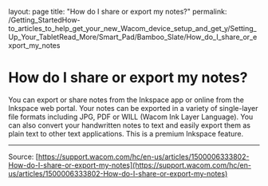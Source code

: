 layout: page
title: "How do I share or export my notes?"
permalink: /Getting_StartedHow-to_articles_to_help_get_your_new_Wacom_device_setup_and_get_y/Setting_Up_Your_TabletRead_More/Smart_Pad/Bamboo_Slate/How_do_I_share_or_export_my_notes

# How do I share or export my notes?

You can export or share notes from the Inkspace app or online from the Inkspace web portal. Your notes can be exported in a variety of single-layer file formats including JPG, PDF or WILL (Wacom Ink Layer Language). You can also convert your handwritten notes to text and easily export them as plain text to other text applications. This is a premium Inkspace feature.

---
Source: [https://support.wacom.com/hc/en-us/articles/1500006333802-How-do-I-share-or-export-my-notes](https://support.wacom.com/hc/en-us/articles/1500006333802-How-do-I-share-or-export-my-notes)
